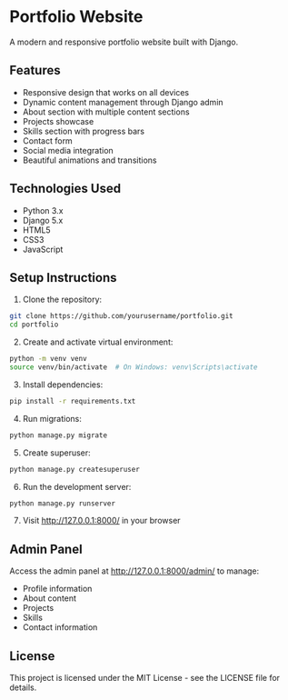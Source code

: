 # Portfolio Website

A modern and responsive portfolio website built with Django.

## Features

- Responsive design that works on all devices
- Dynamic content management through Django admin
- About section with multiple content sections
- Projects showcase
- Skills section with progress bars
- Contact form
- Social media integration
- Beautiful animations and transitions

## Technologies Used

- Python 3.x
- Django 5.x
- HTML5
- CSS3
- JavaScript

## Setup Instructions

1. Clone the repository:
```bash
git clone https://github.com/yourusername/portfolio.git
cd portfolio
```

2. Create and activate virtual environment:
```bash
python -m venv venv
source venv/bin/activate  # On Windows: venv\Scripts\activate
```

3. Install dependencies:
```bash
pip install -r requirements.txt
```

4. Run migrations:
```bash
python manage.py migrate
```

5. Create superuser:
```bash
python manage.py createsuperuser
```

6. Run the development server:
```bash
python manage.py runserver
```

7. Visit http://127.0.0.1:8000/ in your browser

## Admin Panel

Access the admin panel at http://127.0.0.1:8000/admin/ to manage:
- Profile information
- About content
- Projects
- Skills
- Contact information

## License

This project is licensed under the MIT License - see the LICENSE file for details. 